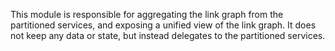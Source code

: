 This module is responsible for aggregating the link graph from the partitioned services, and exposing a unified 
view of the link graph.  It does not keep any data or state, but instead delegates to the partitioned
services.